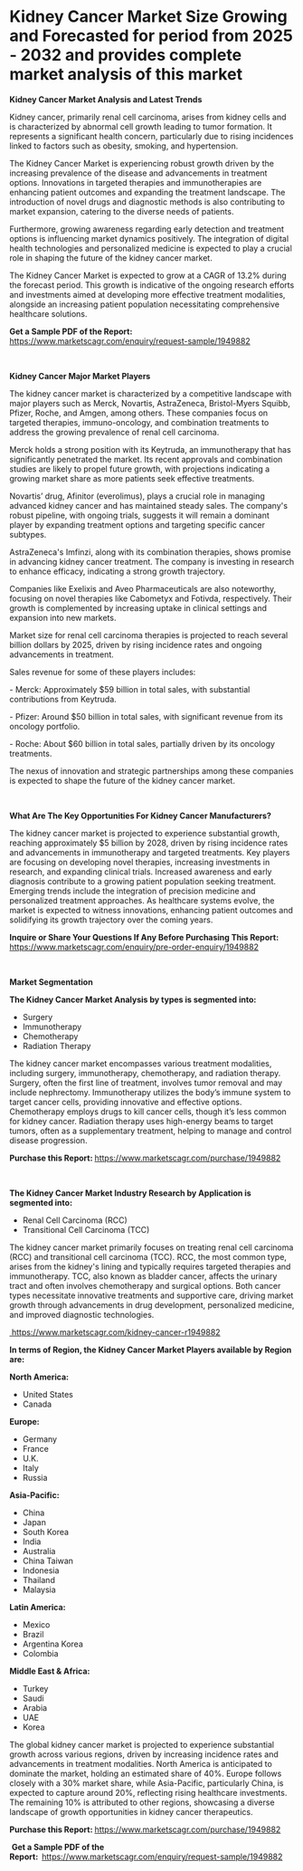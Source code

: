 <p><h1>Kidney Cancer Market Size Growing and Forecasted for period from 2025 - 2032 and provides complete market analysis of this market</h1></p><p><strong>Kidney Cancer Market Analysis and Latest Trends</strong></p>
<p><p>Kidney cancer, primarily renal cell carcinoma, arises from kidney cells and is characterized by abnormal cell growth leading to tumor formation. It represents a significant health concern, particularly due to rising incidences linked to factors such as obesity, smoking, and hypertension. </p><p>The Kidney Cancer Market is experiencing robust growth driven by the increasing prevalence of the disease and advancements in treatment options. Innovations in targeted therapies and immunotherapies are enhancing patient outcomes and expanding the treatment landscape. The introduction of novel drugs and diagnostic methods is also contributing to market expansion, catering to the diverse needs of patients.</p><p>Furthermore, growing awareness regarding early detection and treatment options is influencing market dynamics positively. The integration of digital health technologies and personalized medicine is expected to play a crucial role in shaping the future of the kidney cancer market. </p><p>The Kidney Cancer Market is expected to grow at a CAGR of 13.2% during the forecast period. This growth is indicative of the ongoing research efforts and investments aimed at developing more effective treatment modalities, alongside an increasing patient population necessitating comprehensive healthcare solutions.</p></p>
<p><strong>Get a Sample PDF of the Report:&nbsp;</strong> <a href="https://www.marketscagr.com/enquiry/request-sample/1949882?utm_campaign=3457&utm_medium=2&utm_source=Github&utm_content=ia&utm_term=12042025&utm_id=kidney-cancer">https://www.marketscagr.com/enquiry/request-sample/1949882</a></p>
<p>&nbsp;</p>
<p><strong>Kidney Cancer Major Market Players</strong></p>
<p><p>The kidney cancer market is characterized by a competitive landscape with major players such as Merck, Novartis, AstraZeneca, Bristol-Myers Squibb, Pfizer, Roche, and Amgen, among others. These companies focus on targeted therapies, immuno-oncology, and combination treatments to address the growing prevalence of renal cell carcinoma.</p><p>Merck holds a strong position with its Keytruda, an immunotherapy that has significantly penetrated the market. Its recent approvals and combination studies are likely to propel future growth, with projections indicating a growing market share as more patients seek effective treatments.</p><p>Novartis’ drug, Afinitor (everolimus), plays a crucial role in managing advanced kidney cancer and has maintained steady sales. The company's robust pipeline, with ongoing trials, suggests it will remain a dominant player by expanding treatment options and targeting specific cancer subtypes.</p><p>AstraZeneca's Imfinzi, along with its combination therapies, shows promise in advancing kidney cancer treatment. The company is investing in research to enhance efficacy, indicating a strong growth trajectory.</p><p>Companies like Exelixis and Aveo Pharmaceuticals are also noteworthy, focusing on novel therapies like Cabometyx and Fotivda, respectively. Their growth is complemented by increasing uptake in clinical settings and expansion into new markets.</p><p>Market size for renal cell carcinoma therapies is projected to reach several billion dollars by 2025, driven by rising incidence rates and ongoing advancements in treatment. </p><p>Sales revenue for some of these players includes:</p><p>- Merck: Approximately $59 billion in total sales, with substantial contributions from Keytruda.</p><p>- Pfizer: Around $50 billion in total sales, with significant revenue from its oncology portfolio.</p><p>- Roche: About $60 billion in total sales, partially driven by its oncology treatments.</p><p>The nexus of innovation and strategic partnerships among these companies is expected to shape the future of the kidney cancer market.</p></p>
<p>&nbsp;</p>
<p><strong>What Are The Key Opportunities For Kidney Cancer Manufacturers?</strong></p>
<p><p>The kidney cancer market is projected to experience substantial growth, reaching approximately $5 billion by 2028, driven by rising incidence rates and advancements in immunotherapy and targeted treatments. Key players are focusing on developing novel therapies, increasing investments in research, and expanding clinical trials. Increased awareness and early diagnosis contribute to a growing patient population seeking treatment. Emerging trends include the integration of precision medicine and personalized treatment approaches. As healthcare systems evolve, the market is expected to witness innovations, enhancing patient outcomes and solidifying its growth trajectory over the coming years.</p></p>
<p><strong>Inquire or Share Your Questions If Any Before Purchasing This Report:</strong> <a href="https://www.marketscagr.com/enquiry/pre-order-enquiry/1949882?utm_campaign=3457&utm_medium=2&utm_source=Github&utm_content=ia&utm_term=12042025&utm_id=kidney-cancer">https://www.marketscagr.com/enquiry/pre-order-enquiry/1949882</a></p>
<p>&nbsp;</p>
<p><strong>Market Segmentation</strong></p>
<p><strong>The Kidney Cancer Market Analysis by types is segmented into:</strong></p>
<p><ul><li>Surgery</li><li>Immunotherapy</li><li>Chemotherapy</li><li>Radiation Therapy</li></ul></p>
<p><p>The kidney cancer market encompasses various treatment modalities, including surgery, immunotherapy, chemotherapy, and radiation therapy. Surgery, often the first line of treatment, involves tumor removal and may include nephrectomy. Immunotherapy utilizes the body’s immune system to target cancer cells, providing innovative and effective options. Chemotherapy employs drugs to kill cancer cells, though it’s less common for kidney cancer. Radiation therapy uses high-energy beams to target tumors, often as a supplementary treatment, helping to manage and control disease progression.</p></p>
<p><strong>Purchase this Report:&nbsp;</strong><a href="https://www.marketscagr.com/purchase/1949882?utm_campaign=3457&utm_medium=2&utm_source=Github&utm_content=ia&utm_term=12042025&utm_id=kidney-cancer">https://www.marketscagr.com/purchase/1949882</a></p>
<p>&nbsp;</p>
<p><strong>The Kidney Cancer Market Industry Research by Application is segmented into:</strong></p>
<p><ul><li>Renal Cell Carcinoma (RCC)</li><li>Transitional Cell Carcinoma (TCC)</li></ul></p>
<p><p>The kidney cancer market primarily focuses on treating renal cell carcinoma (RCC) and transitional cell carcinoma (TCC). RCC, the most common type, arises from the kidney's lining and typically requires targeted therapies and immunotherapy. TCC, also known as bladder cancer, affects the urinary tract and often involves chemotherapy and surgical options. Both cancer types necessitate innovative treatments and supportive care, driving market growth through advancements in drug development, personalized medicine, and improved diagnostic technologies.</p></p>
<p><a href="https://www.marketscagr.com/kidney-cancer-r1949882?utm_campaign=3457&utm_medium=2&utm_source=Github&utm_content=ia&utm_term=12042025&utm_id=kidney-cancer">&nbsp;https://www.marketscagr.com/kidney-cancer-r1949882</a></p>
<p><strong>In terms of Region, the Kidney Cancer Market Players available by Region are:</strong></p>
<p>
    <p> <strong> North America: </strong>
        <ul>
            <li>United States</li>
            <li>Canada</li>
        </ul>
        </p> 
    <p> <strong> Europe: </strong>
        <ul>
            <li>Germany</li>
            <li>France</li>
            <li>U.K.</li>
            <li>Italy</li>
            <li>Russia</li>
        </ul>
        </p> 
    <p> <strong> Asia-Pacific: </strong>
        <ul>
            <li>China</li>
            <li>Japan</li>
            <li>South Korea</li>
            <li>India</li>
            <li>Australia</li>
            <li>China Taiwan</li>
            <li>Indonesia</li>
            <li>Thailand</li>
            <li>Malaysia</li>
        </ul>
        </p> 
    <p> <strong> Latin America: </strong>
        <ul>
            <li>Mexico</li>
            <li>Brazil</li>
            <li>Argentina Korea</li>
            <li>Colombia</li>
        </ul>
        </p> 
    <p> <strong> Middle East & Africa: </strong>
        <ul>
            <li>Turkey</li>
            <li>Saudi</li>
            <li>Arabia</li>
            <li>UAE</li>
            <li>Korea</li>
        </ul>
    </p>
    </p>
<p><p>The global kidney cancer market is projected to experience substantial growth across various regions, driven by increasing incidence rates and advancements in treatment modalities. North America is anticipated to dominate the market, holding an estimated share of 40%. Europe follows closely with a 30% market share, while Asia-Pacific, particularly China, is expected to capture around 20%, reflecting rising healthcare investments. The remaining 10% is attributed to other regions, showcasing a diverse landscape of growth opportunities in kidney cancer therapeutics.</p></p>
<p><strong>Purchase this Report: </strong><a href="https://www.marketscagr.com/purchase/1949882?utm_campaign=3457&utm_medium=2&utm_source=Github&utm_content=ia&utm_term=12042025&utm_id=kidney-cancer">https://www.marketscagr.com/purchase/1949882</a></p>
<p>&nbsp;<strong>Get a Sample PDF of the Report:&nbsp;&nbsp;</strong><a href="https://www.marketscagr.com/enquiry/request-sample/1949882?utm_campaign=3457&utm_medium=2&utm_source=Github&utm_content=ia&utm_term=12042025&utm_id=kidney-cancer">https://www.marketscagr.com/enquiry/request-sample/1949882</a></p>
<p><strong></strong></p>
<p><p></p><p></p><p></p></p>